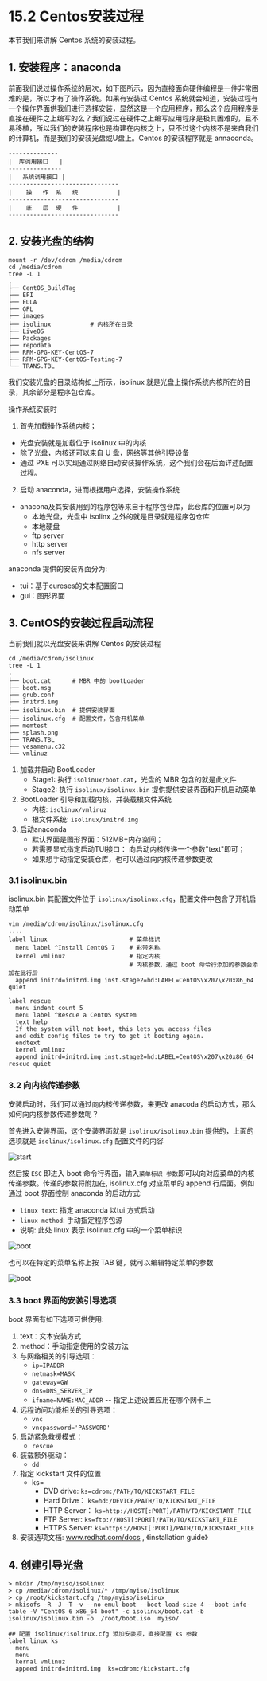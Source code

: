 # 15.2 Centos安装过程
本节我们来讲解 Centos 系统的安装过程。

## 1. 安装程序：anaconda
前面我们说过操作系统的层次，如下图所示，因为直接面向硬件编程是一件非常困难的是，所以才有了操作系统。如果有安装过 Centos 系统就会知道，安装过程有一个操作界面供我们进行选择安装，显然这是一个应用程序，那么这个应用程序是直接在硬件之上编写的么？我们说过在硬件之上编写应用程序是极其困难的，且不易移植，所以我们的安装程序也是构建在内核之上，只不过这个内核不是来自我们的计算机，而是我们的安装光盘或U盘上。Centos 的安装程序就是 annaconda。
```
--------------
|  库调用接口   |
---------------
|   系统调用接口 |
-------------------------------
|    操   作  系   统           |
-------------------------------
|    底   层  硬   件           |
-------------------------------
```

## 2. 安装光盘的结构
```
mount -r /dev/cdrom /media/cdrom
cd /media/cdrom
tree -L 1
.
├── CentOS_BuildTag
├── EFI
├── EULA
├── GPL
├── images
├── isolinux           # 内核所在目录
├── LiveOS
├── Packages
├── repodata
├── RPM-GPG-KEY-CentOS-7
├── RPM-GPG-KEY-CentOS-Testing-7
└── TRANS.TBL
```
我们安装光盘的目录结构如上所示，isolinux 就是光盘上操作系统内核所在的目录，其余部分是程序包仓库。

操作系统安装时
1. 首先加载操作系统内核；
  - 光盘安装就是加载位于 isolinux 中的内核
  - 除了光盘，内核还可以来自 U 盘，网络等其他引导设备
  - 通过 PXE 可以实现通过网络自动安装操作系统，这个我们会在后面详述配置过程。
2. 启动 anaconda，进而根据用户选择，安装操作系统
  - anacona及其安装用到的程序包等来自于程序包仓库，此仓库的位置可以为
    - 本地光盘，光盘中 isolinx 之外的就是目录就是程序包仓库
    - 本地硬盘
    - ftp server
    - http server
    - nfs server

anaconda 提供的安装界面分为:
- tui：基于cureses的文本配置窗口
- gui：图形界面


## 3. CentOS的安装过程启动流程
当前我们就以光盘安装来讲解 Centos 的安装过程
```
cd /media/cdrom/isolinux
tree -L 1
.
├── boot.cat      # MBR 中的 bootLoader
├── boot.msg
├── grub.conf
├── initrd.img
├── isolinux.bin  # 提供安装界面
├── isolinux.cfg  # 配置文件，包含开机菜单
├── memtest
├── splash.png
├── TRANS.TBL
├── vesamenu.c32
└── vmlinuz
```
1. 加载并启动 BootLoader
    - Stage1: 执行 `isolinux/boot.cat`，光盘的 MBR 包含的就是此文件
    - Stage2: 执行 `isolinux/isolinux.bin` 提供提供安装界面和开机启动菜单
3. BootLoader 引导和加载内核，并装载根文件系统
    - 内核: `isolinux/vmlinuz`
    - 根文件系统: `isolinux/initrd.img`
3. 启动anaconda
    - 默认界面是图形界面：512MB+内存空间；
    - 若需要显式指定启动TUI接口： 向启动内核传递一个参数"text"即可；
    - 如果想手动指定安装仓库，也可以通过向内核传递参数更改

### 3.1 isolinux.bin
isolinux.bin 其配置文件位于 `isolinux/isolinux.cfg`，配置文件中包含了开机启动菜单

```
vim /media/cdrom/isolinux/isolinux.cfg
....
label linux                       # 菜单标识
  menu label ^Install CentOS 7    # 彩带名称
  kernel vmlinuz                  # 指定内核
                                  # 内核参数，通过 boot 命令行添加的参数会添加在此行后
  append initrd=initrd.img inst.stage2=hd:LABEL=CentOS\x207\x20x86_64 quiet 

label rescue
  menu indent count 5
  menu label ^Rescue a CentOS system
  text help
  If the system will not boot, this lets you access files
  and edit config files to try to get it booting again.
  endtext
  kernel vmlinuz
  append initrd=initrd.img inst.stage2=hd:LABEL=CentOS\x207\x20x86_64 rescue quiet
```

### 3.2 向内核传递参数
安装启动时，我们可以通过向内核传递参数，来更改 anacoda 的启动方式，那么如何向内核参数传递参数呢？

首先进入安装界面，这个安装界面就是 `isolinux/isolinux.bin` 提供的，上面的选项就是  `isolinux/isolinux.cfg` 配置文件的内容

![start](../images/15/start.jpg)

然后按 `ESC` 即进入 boot 命令行界面，输入`菜单标识 参数`即可以向对应菜单的内核传递参数。传递的参数将附加在, isolinux.cfg 对应菜单的 append 行后面。例如通过 boot 界面控制 anaconda 的启动方式:
- `linux text`: 指定 anaconda 以tui 方式启动
- `linux method`: 手动指定程序包源
- 说明: 此处 linux 表示  isolinux.cfg 中的一个菜单标识

![boot](../images/15/boot.JPG)

也可以在特定的菜单名称上按 TAB 键，就可以编辑特定菜单的参数

![boot](../images/15/menu.JPG)

### 3.3 boot 界面的安装引导选项
boot 界面有如下选项可供使用:
1. text：文本安装方式
2. method：手动指定使用的安装方法
3. 与网络相关的引导选项：
    - `ip=IPADDR`
    - `netmask=MASK`
    - `gateway=GW`
    - `dns=DNS_SERVER_IP`
    - `ifname=NAME:MAC_ADDR` -- 指定上述设置应用在哪个网卡上
3. 远程访问功能相关的引导选项：
    - `vnc`
    - `vncpassword='PASSWORD'`
4. 启动紧急救援模式：
    - `rescue`
5. 装载额外驱动：
    - `dd`
6. 指定 kickstart 文件的位置
    - ks=
        - DVD drive: `ks=cdrom:/PATH/TO/KICKSTART_FILE`
        - Hard Drive： `ks=hd:/DEVICE/PATH/TO/KICKSTART_FILE`
        - HTTP Server： `ks=http://HOST[:PORT]/PATH/TO/KICKSTART_FILE`
        - FTP Server:  `ks=ftp://HOST[:PORT]/PATH/TO/KICKSTART_FILE`
        - HTTPS Server:  `ks=https://HOST[:PORT]/PATH/TO/KICKSTART_FILE`
7. 安装选项文档: www.redhat.com/docs , 《installation guide》        


## 4. 创建引导光盘
```
> mkdir /tmp/myiso/isolinux
> cp /media/cdrom/isolinux/* /tmp/myiso/isolinux
> cp /root/kickstart.cfg /tmp/myiso/isoLinux
> mkisofs -R -J -T -v --no-emul-boot --boot-load-size 4 --boot-info-table -V "CentOS 6 x86_64 boot" -c isolinux/boot.cat -b isolinux/isolinux.bin -o  /root/boot.iso  myiso/

## 配置 isolinux/isolinux.cfg 添加安装项，直接配置 ks 参数
label linux ks
  menu
  menu
  kernal vmlinuz
  appeed initrd=initrd.img  ks=cdrom:/kickstart.cfg
```